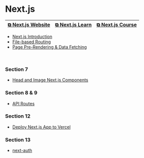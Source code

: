 # Next.js

| [&#10697; Next.js Website](https://nextjs.org/) | [&#10697; Next.js Learn](https://nextjs.org/learn/foundations/about-nextjs) | [&#10697; Next.js Course ](https://www.udemy.com/course/nextjs-react-the-complete-guide/) |
| ----------------------------------------------- | --------------------------------------------------------------------------- | ----------------------------------------------------------------------------------------- |

- [Next.js Introduction](./intro.md)
- [File-based Routing](./file-based-routing.md)
- [Page Pre-Rendering & Data Fetching](./pre-rendering.md)

<br>

### Section 7

- [Head and Image Next.js Components](./head-image.md)

### Section 8 & 9

- [API Routes](./api-routes.md)

### Section 12

- [Deploy Next.js App to Vercel](./deploy.md)

### Section 13

- [next-auth](./next-auth.md)

<br>
